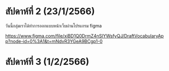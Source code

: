 # สัปดาห์ที่ 2 (23/1/2566)
วันนี้กลุ่มเราได้ทำการออกแบบหน้าเว็บผ่านโปรแกรม figma

https://www.figma.com/file/xiBD1Q0DrmZ4nSlYWsfyQJ/DraftVocabularyApp?node-id=0%3A1&t=mNdvR3YGeA9BCgp1-0

# สัปดาห์ที่ 3 (1/2/2566)
